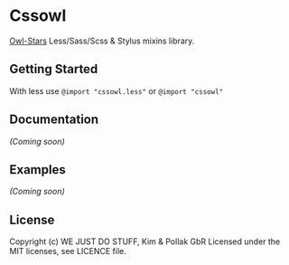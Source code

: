 # Cssowl

[Owl-Stars](http://www.owl-stars.com) Less/Sass/Scss & Stylus mixins library.

## Getting Started

With less use `@import "cssowl.less"` or `@import "cssowl"`

## Documentation
_(Coming soon)_

## Examples
_(Coming soon)_

## License
Copyright (c) WE JUST DO STUFF, Kim & Pollak GbR
Licensed under the MIT licenses, see LICENCE file.
